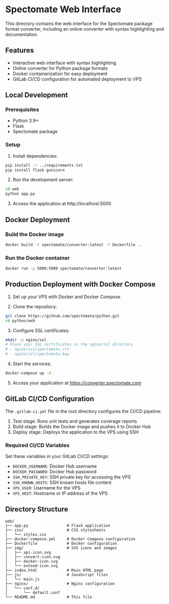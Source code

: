 # Spectomate Web Interface

This directory contains the web interface for the Spectomate package format converter, including an online converter with syntax highlighting and documentation.

## Features

- Interactive web interface with syntax highlighting
- Online converter for Python package formats
- Docker containerization for easy deployment
- GitLab CI/CD configuration for automated deployment to VPS

## Local Development

### Prerequisites

- Python 3.9+
- Flask
- Spectomate package

### Setup

1. Install dependencies:

```bash
pip install -r ../requirements.txt
pip install flask gunicorn
```

2. Run the development server:

```bash
cd web
python app.py
```

3. Access the application at http://localhost:5000

## Docker Deployment

### Build the Docker image

```bash
docker build -t spectomate/converter:latest -f Dockerfile ..
```

### Run the Docker container

```bash
docker run -p 5000:5000 spectomate/converter:latest
```

## Production Deployment with Docker Compose

1. Set up your VPS with Docker and Docker Compose

2. Clone the repository:

```bash
git clone https://github.com/spectomate/python.git
cd python/web
```

3. Configure SSL certificates:

```bash
mkdir -p nginx/ssl
# Place your SSL certificates in the nginx/ssl directory
# - nginx/ssl/spectomate.crt
# - nginx/ssl/spectomate.key
```

4. Start the services:

```bash
docker-compose up -d
```

5. Access your application at https://converter.spectomate.com

## GitLab CI/CD Configuration

The `.gitlab-ci.yml` file in the root directory configures the CI/CD pipeline:

1. Test stage: Runs unit tests and generates coverage reports
2. Build stage: Builds the Docker image and pushes it to Docker Hub
3. Deploy stage: Deploys the application to the VPS using SSH

### Required CI/CD Variables

Set these variables in your GitLab CI/CD settings:

- `DOCKER_USERNAME`: Docker Hub username
- `DOCKER_PASSWORD`: Docker Hub password
- `SSH_PRIVATE_KEY`: SSH private key for accessing the VPS
- `SSH_KNOWN_HOSTS`: SSH known hosts file content
- `VPS_USER`: Username for the VPS
- `VPS_HOST`: Hostname or IP address of the VPS

## Directory Structure

```
web/
├── app.py                 # Flask application
├── css/                   # CSS stylesheets
│   └── styles.css
├── docker-compose.yml     # Docker Compose configuration
├── Dockerfile             # Docker configuration
├── img/                   # SVG icons and images
│   ├── api-icon.svg
│   ├── convert-icon.svg
│   ├── docker-icon.svg
│   └── extend-icon.svg
├── index.html             # Main HTML page
├── js/                    # JavaScript files
│   └── main.js
├── nginx/                 # Nginx configuration
│   └── conf.d/
│       └── default.conf
└── README.md              # This file
```
